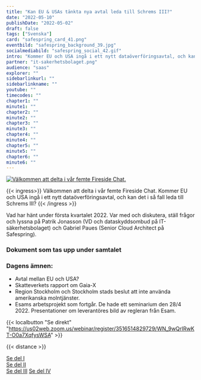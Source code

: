 ```yaml
---
title: "Kan EU & USAs tänkta nya avtal leda till Schrems III?"
date: "2022-05-10"
publishDate: "2022-05-02"
draft: false
tags: ["Svenska"]
card: "safespring_card_41.png"
eventbild: "safespring_background_39.jpg"
socialmediabild: "safespring_social_42.gif"
intro: "Kommer EU och USA ingå i ett nytt dataöverföringsavtal, och kan det i så fall leda till Schrems III?"
partner: "it-sakerhetsbolaget.png"
audience: "saas"
explorer: ""
sidebarlinkurl: ""
sidebarlinkname: ""
youtube: ""
timecodes: ""
chapter1: ""
minute1: ""
chapter2: ""
minute2: ""
chapter3: ""
minute3: ""
chapter4: ""
minute4: ""
chapter5: ""
minute5: ""
chapter6: ""
minute6: ""
---
```


<a href="https://us02web.zoom.us/webinar/register/3516514829729/WN_9wQrIRwKT-O0a7XqfysWSA"><img src="/img/event/socialmedia/safespring_social_42.gif" alt="Välkommen att delta i vår femte Fireside Chat.">
</a>

{{< ingress>}}
Välkommen att delta i vår femte Fireside Chat. Kommer EU och USA ingå i ett nytt dataöverföringsavtal, och kan det i så fall leda till Schrems III?
{{< /ingress >}}

Vad har hänt under första kvartalet 2022. Var med och diskutera, ställ frågor och lyssna på Patrik Jonasson (VD och dataskyddsombud på IT-säkerhetsbolaget) och Gabriel Paues (Senior Cloud Architect på Safespring).

### Dokument som tas upp under samtalet

### Dagens ämnen:
- Avtal mellan EU och USA?
- Skatteverkets rapport om Gaia-X
- Region Stockholm och Stockholm stads beslut att inte använda amerikanska molntjänster.
- Esams arbetsprojekt som fortgår. De hade ett seminarium den 28/4 2022. Presentationer om leverantöres bild av regleran från Esam.

{{< localbutton "Se direkt" "https://us02web.zoom.us/webinar/register/3516514829729/WN_9wQrIRwKT-O0a7XqfysWSA" >}}

{{< distance >}}

<a href="/webinar/fireside-chat-it-sakerhetsbolaget/">Se del I</a><br>
<a href="/webinar/second-fireside-chat-it-sakerhetsbolaget/">Se del II</a><br>
<a href="/webinar/third-fireside-chat-it-sakerhetsbolaget/">Se del III</a>
<a href="/webinar/forth-fireside-chat-it-sakerhetsbolaget/">Se del IV</a>
